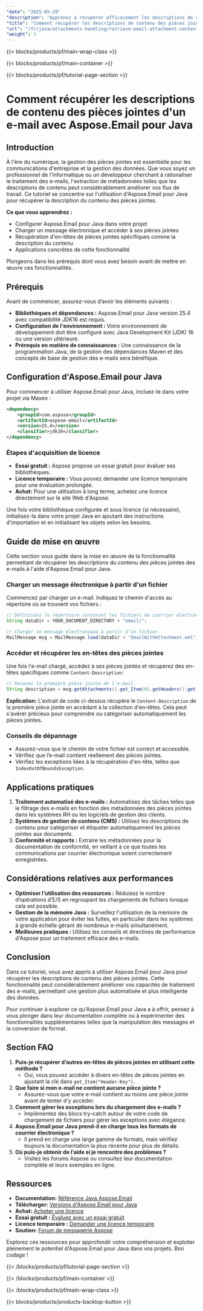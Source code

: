 ```yaml
---
"date": "2025-05-29"
"description": "Apprenez à récupérer efficacement les descriptions de contenu des pièces jointes d'e-mails avec Aspose.Email pour Java. Optimisez votre flux de travail grâce à cette puissante solution de gestion des pièces jointes."
"title": "Comment récupérer les descriptions de contenu des pièces jointes d'un e-mail avec Aspose.Email pour Java"
"url": "/fr/java/attachments-handling/retrieve-email-attachment-content-descriptions-aspose-email-java/"
"weight": 1
---
```


{{< blocks/products/pf/main-wrap-class >}}

{{< blocks/products/pf/main-container >}}

{{< blocks/products/pf/tutorial-page-section >}}
# Comment récupérer les descriptions de contenu des pièces jointes d'un e-mail avec Aspose.Email pour Java

## Introduction
À l'ère du numérique, la gestion des pièces jointes est essentielle pour les communications d'entreprise et la gestion des données. Que vous soyez un professionnel de l'informatique ou un développeur cherchant à rationaliser le traitement des e-mails, l'extraction de métadonnées telles que les descriptions de contenu peut considérablement améliorer vos flux de travail. Ce tutoriel se concentre sur l'utilisation d'Aspose.Email pour Java pour récupérer la description du contenu des pièces jointes.

**Ce que vous apprendrez :**
- Configurer Aspose.Email pour Java dans votre projet
- Charger un message électronique et accéder à ses pièces jointes
- Récupération d'en-têtes de pièces jointes spécifiques comme la description du contenu
- Applications concrètes de cette fonctionnalité

Plongeons dans les prérequis dont vous avez besoin avant de mettre en œuvre ces fonctionnalités.

## Prérequis
Avant de commencer, assurez-vous d’avoir les éléments suivants :
- **Bibliothèques et dépendances :** Aspose.Email pour Java version 25.4 avec compatibilité JDK16 est requis.
- **Configuration de l'environnement :** Votre environnement de développement doit être configuré avec Java Development Kit (JDK) 16 ou une version ultérieure.
- **Prérequis en matière de connaissances :** Une connaissance de la programmation Java, de la gestion des dépendances Maven et des concepts de base de gestion des e-mails sera bénéfique.

## Configuration d'Aspose.Email pour Java
Pour commencer à utiliser Aspose.Email pour Java, incluez-le dans votre projet via Maven :

```xml
<dependency>
    <groupId>com.aspose</groupId>
    <artifactId>aspose-email</artifactId>
    <version>25.4</version>
    <classifier>jdk16</classifier>
</dependency>
```

### Étapes d'acquisition de licence
- **Essai gratuit :** Aspose propose un essai gratuit pour évaluer ses bibliothèques.
- **Licence temporaire :** Vous pouvez demander une licence temporaire pour une évaluation prolongée.
- **Achat:** Pour une utilisation à long terme, achetez une licence directement sur le site Web d'Aspose.

Une fois votre bibliothèque configurée et sous licence (si nécessaire), initialisez-la dans votre projet Java en ajoutant des instructions d'importation et en initialisant les objets selon les besoins.

## Guide de mise en œuvre
Cette section vous guide dans la mise en œuvre de la fonctionnalité permettant de récupérer les descriptions du contenu des pièces jointes des e-mails à l'aide d'Aspose.Email pour Java.

### Charger un message électronique à partir d'un fichier
Commencez par charger un e-mail. Indiquez le chemin d'accès au répertoire où se trouvent vos fichiers :

```java
// Définissez le répertoire contenant les fichiers de courrier électronique.
String dataDir = YOUR_DOCUMENT_DIRECTORY + "email/";

// Charger un message électronique à partir d'un fichier.
MailMessage msg = MailMessage.load(dataDir + "EmailWithAttachment.eml");
```

### Accéder et récupérer les en-têtes des pièces jointes
Une fois l'e-mail chargé, accédez à ses pièces jointes et récupérez des en-têtes spécifiques comme `Content-Description`:

```java
// Recevez la première pièce jointe de l'e-mail.
String description = msg.getAttachments().get_Item(0).getHeaders().get_Item("Content-Description");
```
**Explication:** L'extrait de code ci-dessus récupère le `Content-Description` de la première pièce jointe en accédant à la collection d'en-têtes. Cela peut s'avérer précieux pour comprendre ou catégoriser automatiquement les pièces jointes.

### Conseils de dépannage
- Assurez-vous que le chemin de votre fichier est correct et accessible.
- Vérifiez que l’e-mail contient réellement des pièces jointes.
- Vérifiez les exceptions liées à la récupération d'en-tête, telles que `IndexOutOfBoundsException`.

## Applications pratiques
1. **Traitement automatisé des e-mails :** Automatisez des tâches telles que le filtrage des e-mails en fonction des métadonnées des pièces jointes dans les systèmes RH ou les logiciels de gestion des clients.
2. **Systèmes de gestion de contenu (CMS) :** Utilisez les descriptions de contenu pour catégoriser et étiqueter automatiquement les pièces jointes aux documents.
3. **Conformité et rapports :** Extraire les métadonnées pour la documentation de conformité, en veillant à ce que toutes les communications par courrier électronique soient correctement enregistrées.

## Considérations relatives aux performances
- **Optimiser l’utilisation des ressources :** Réduisez le nombre d’opérations d’E/S en regroupant les chargements de fichiers lorsque cela est possible.
- **Gestion de la mémoire Java :** Surveillez l'utilisation de la mémoire de votre application pour éviter les fuites, en particulier dans les systèmes à grande échelle gérant de nombreux e-mails simultanément.
- **Meilleures pratiques :** Utilisez les conseils et directives de performance d'Aspose pour un traitement efficace des e-mails.

## Conclusion
Dans ce tutoriel, vous avez appris à utiliser Aspose.Email pour Java pour récupérer les descriptions de contenu des pièces jointes. Cette fonctionnalité peut considérablement améliorer vos capacités de traitement des e-mails, permettant une gestion plus automatisée et plus intelligente des données.

Pour continuer à explorer ce qu'Aspose.Email pour Java a à offrir, pensez à vous plonger dans leur documentation complète ou à expérimenter des fonctionnalités supplémentaires telles que la manipulation des messages et la conversion de format.

## Section FAQ
1. **Puis-je récupérer d’autres en-têtes de pièces jointes en utilisant cette méthode ?**
   - Oui, vous pouvez accéder à divers en-têtes de pièces jointes en ajustant la clé dans `get_Item("Header-Key")`.
2. **Que faire si mon e-mail ne contient aucune pièce jointe ?**
   - Assurez-vous que votre e-mail contient au moins une pièce jointe avant de tenter d'y accéder.
3. **Comment gérer les exceptions lors du chargement des e-mails ?**
   - Implémentez des blocs try-catch autour de votre code de chargement de fichiers pour gérer les exceptions avec élégance.
4. **Aspose.Email pour Java prend-il en charge tous les formats de courrier électronique ?**
   - Il prend en charge une large gamme de formats, mais vérifiez toujours la documentation la plus récente pour plus de détails.
5. **Où puis-je obtenir de l’aide si je rencontre des problèmes ?**
   - Visitez les forums Aspose ou consultez leur documentation complète et leurs exemples en ligne.

## Ressources
- **Documentation:** [Référence Java Aspose.Email](https://reference.aspose.com/email/java/)
- **Télécharger:** [Versions d'Aspose.Email pour Java](https://releases.aspose.com/email/java/)
- **Achat:** [Acheter une licence](https://purchase.aspose.com/buy)
- **Essai gratuit :** [Évaluez avec un essai gratuit](https://releases.aspose.com/email/java/)
- **Licence temporaire :** [Demander une licence temporaire](https://purchase.aspose.com/temporary-license/)
- **Soutien:** [Forum de messagerie Aspose](https://forum.aspose.com/c/email/10)

Explorez ces ressources pour approfondir votre compréhension et exploiter pleinement le potentiel d'Aspose.Email pour Java dans vos projets. Bon codage !

{{< /blocks/products/pf/tutorial-page-section >}}

{{< /blocks/products/pf/main-container >}}

{{< /blocks/products/pf/main-wrap-class >}}

{{< blocks/products/products-backtop-button >}}